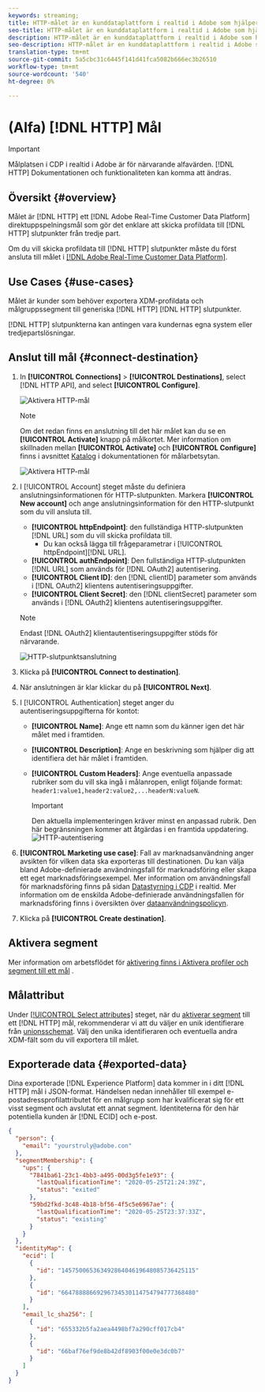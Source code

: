 ```yaml
---
keywords: streaming;
title: HTTP-målet är en kunddataplattform i realtid i Adobe som hjälper dig att skicka profildata till HTTP-slutpunkter från tredje part.
seo-title: HTTP-målet är en kunddataplattform i realtid i Adobe som hjälper dig att skicka profildata till HTTP-slutpunkter från tredje part.
description: HTTP-målet är en kunddataplattform i realtid i Adobe som hjälper dig att skicka profildata till HTTP-slutpunkter från tredje part.
seo-description: HTTP-målet är en kunddataplattform i realtid i Adobe som hjälper dig att skicka profildata till HTTP-slutpunkter från tredje part.
translation-type: tm+mt
source-git-commit: 5a5cbc31c6445f141d41fca5082b666ec3b26510
workflow-type: tm+mt
source-wordcount: '540'
ht-degree: 0%

---
```



# (Alfa) [!DNL HTTP] Mål

>[!IMPORTANT]
>
>Målplatsen i CDP i realtid i Adobe är för närvarande alfavärden. [!DNL HTTP] Dokumentationen och funktionaliteten kan komma att ändras.

## Översikt {#overview}

Målet är [!DNL HTTP] ett [!DNL Adobe Real-Time Customer Data Platform] direktuppspelningsmål som gör det enklare att skicka profildata till [!DNL HTTP] slutpunkter från tredje part.

Om du vill skicka profildata till [!DNL HTTP] slutpunkter måste du först ansluta till målet i [[!DNL Adobe Real-Time Customer Data Platform]](#connect-destination).

## Use Cases {#use-cases}

Målet är kunder som behöver exportera XDM-profildata och målgruppssegment till generiska [!DNL HTTP] [!DNL HTTP] slutpunkter.

[!DNL HTTP] slutpunkterna kan antingen vara kundernas egna system eller tredjepartslösningar.

## Anslut till mål {#connect-destination}

1. In **[!UICONTROL Connections]** > **[!UICONTROL Destinations]**, select [!DNL HTTP API], and select **[!UICONTROL Configure]**.

   ![Aktivera HTTP-mål](assets/activate-http-destination.png)

   >[!NOTE]
   >
   >Om det redan finns en anslutning till det här målet kan du se en **[!UICONTROL Activate]** knapp på målkortet. Mer information om skillnaden mellan **[!UICONTROL Activate]** och **[!UICONTROL Configure]** finns i avsnittet [Katalog](../destinations/destinations-workspace.md#catalog) i dokumentationen för målarbetsytan.
   >
   >![Aktivera HTTP-mål](assets/connect-http-destination.png)

2. I [!UICONTROL Account] steget måste du definiera anslutningsinformationen för HTTP-slutpunkten. Markera **[!UICONTROL New account]** och ange anslutningsinformation för den HTTP-slutpunkt som du vill ansluta till.
   * **[!UICONTROL httpEndpoint]**: den fullständiga HTTP-slutpunkten [!DNL URL] som du vill skicka profildata till.
      * Du kan också lägga till frågeparametrar i [!UICONTROL httpEndpoint][!DNL URL].
   * **[!UICONTROL authEndpoint]**: Den fullständiga HTTP-slutpunkten [!DNL URL] som används för [!DNL OAuth2] autentisering.
   * **[!UICONTROL Client ID]**: den [!DNL clientID] parameter som används i [!DNL OAuth2] klientens autentiseringsuppgifter.
   * **[!UICONTROL Client Secret]**: den [!DNL clientSecret] parameter som används i [!DNL OAuth2] klientens autentiseringsuppgifter.

   >[!NOTE]
   >
   >Endast [!DNL OAuth2] klientautentiseringsuppgifter stöds för närvarande.

   ![HTTP-slutpunktsanslutning](assets/connect-http-endpoint.png)
3. Klicka på **[!UICONTROL Connect to destination]**.
4. När anslutningen är klar klickar du på **[!UICONTROL Next]**.
5. I [!UICONTROL Authentication] steget anger du autentiseringsuppgifterna för kontot:
   * **[!UICONTROL Name]**: Ange ett namn som du känner igen det här målet med i framtiden.
   * **[!UICONTROL Description]**: Ange en beskrivning som hjälper dig att identifiera det här målet i framtiden.
   * **[!UICONTROL Custom Headers]**: Ange eventuella anpassade rubriker som du vill ska ingå i målanropen, enligt följande format: `header1:value1,header2:value2,...headerN:valueN`.

      >[!IMPORTANT]
      >
      >Den aktuella implementeringen kräver minst en anpassad rubrik. Den här begränsningen kommer att åtgärdas i en framtida uppdatering.
   ![HTTP-autentisering](assets/authentication-http-connection.png)

6. **[!UICONTROL Marketing use case]**: Fall av marknadsanvändning anger avsikten för vilken data ska exporteras till destinationen. Du kan välja bland Adobe-definierade användningsfall för marknadsföring eller skapa ett eget marknadsföringsexempel. Mer information om användningsfall för marknadsföring finns på sidan [Datastyrning i CDP](../privacy/data-governance-overview.md#destinations) i realtid. Mer information om de enskilda Adobe-definierade användningsfallen för marknadsföring finns i översikten över [dataanvändningspolicyn](../../data-governance/policies/overview.md#core-actions).
7. Klicka på **[!UICONTROL Create destination]**.

## Aktivera segment

Mer information om arbetsflödet för [aktivering finns i Aktivera profiler och segment till ett mål](activate-destinations.md#select-attributes) .

## Målattribut

Under [[!UICONTROL Select attributes]](activate-destinations.md#select-attributes) steget, när du [aktiverar segment](activate-destinations.md) till ett [!DNL HTTP] mål, rekommenderar vi att du väljer en unik identifierare från [unionsschemat](../../profile/home.md#profile-fragments-and-union-schemas). Välj den unika identifieraren och eventuella andra XDM-fält som du vill exportera till målet.

## Exporterade data {#exported-data}

Dina exporterade [!DNL Experience Platform] data kommer in i ditt [!DNL HTTP] mål i JSON-format. Händelsen nedan innehåller till exempel e-postadressprofilattributet för en målgrupp som har kvalificerat sig för ett visst segment och avslutat ett annat segment. Identiteterna för den här potentiella kunden är [!DNL ECID] och e-post.

```json
{
  "person": {
    "email": "yourstruly@adobe.con"
  },
  "segmentMembership": {
    "ups": {
      "7841ba61-23c1-4bb3-a495-00d3g5fe1e93": {
        "lastQualificationTime": "2020-05-25T21:24:39Z",
        "status": "exited"
      },
      "59bd2fkd-3c48-4b18-bf56-4f5c5e6967ae": {
        "lastQualificationTime": "2020-05-25T23:37:33Z",
        "status": "existing"
      }
    }
  },
  "identityMap": {
    "ecid": [
      {
        "id": "14575006536349286404619648085736425115"
      },
      {
        "id": "66478888669296734530114754794777368480"
      }
    ],
    "email_lc_sha256": [
      {
        "id": "655332b5fa2aea4498bf7a290cff017cb4"
      },
      {
        "id": "66baf76ef9de8b42df8903f00e0e3dc0b7"
      }
    ]
  }
}
```

